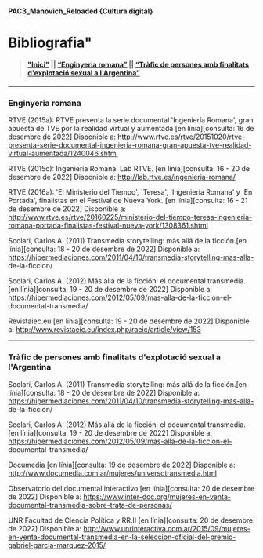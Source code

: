 #### PAC3_Manovich_Reloaded {Cultura digital}
# Bibliografia" 
>  #### ["Inici"](./README.md/) ||  [“Enginyeria romana”](./ingenieria-romana.md/)   ||   [“Tràfic de persones amb finalitats d'explotació sexual a l'Argentina”](./trata-personas.md/)
>
---
### Enginyeria romana 
 
RTVE (2015a): RTVE presenta la serie documental 'Ingeniería Romana', gran apuesta de TVE por la realidad virtual y aumentada [en línia][consulta: 16  de desembre de 2022] Disponible a: 
http://www.rtve.es/rtve/20151020/rtve-presenta-serie-documental-ingenieria-romana-gran-apuesta-tve-realidad-virtual-aumentada/1240046.shtml  
 
RTVE (2015c): Ingeniería Romana. Lab RTVE. [en línia][consulta: 16 - 20 de desembre de 2022] Disponible a: http://lab.rtve.es/ingenieria-romana/ 
 
RTVE (2016a): 'El Ministerio del Tiempo', 'Teresa', 'Ingeniería Romana' y 'En Portada', finalistas en el Festival de Nueva York. [en línia][consulta: 16 - 21 de desembre de 2022] Disponible a:
http://www.rtve.es/rtve/20160225/ministerio-del-tiempo-teresa-ingenieria-romana-portada-finalistas-festival-nueva-york/1308361.shtml  
 
Scolari, Carlos A. (2011) Transmedia storytelling: más allá de la ficción.[en línia][consulta: 18 - 20 de desembre de 2022] Disponible a: https://hipermediaciones.com/2011/04/10/transmedia-storytelling-mas-alla-
de-la-ficcion/ 
 
Scolari, Carlos A. (2012) Más allá de la ficción: el documental transmedia. [en línia][consulta: 19 - 20 de desembre de 2022] Disponible a: https://hipermediaciones.com/2012/05/09/mas-alla-de-la-ficcion-el-
documental-transmedia/ 

 Revistaiec.eu [en línia][consulta: 19 - 20 de desembre de 2022] Disponible a: http://www.revistaeic.eu/index.php/raeic/article/view/153


----
### Tràfic de persones amb finalitats d'explotació sexual a l'Argentina
 
 
Scolari, Carlos A. (2011) Transmedia storytelling: más allá de la ficción.[en línia][consulta: 18 - 20 de desembre de 2022] Disponible a: https://hipermediaciones.com/2011/04/10/transmedia-storytelling-mas-alla-
de-la-ficcion/ 
 
Scolari, Carlos A. (2012) Más allá de la ficción: el documental transmedia. [en línia][consulta: 19 - 20 de desembre de 2022] Disponible a: https://hipermediaciones.com/2012/05/09/mas-alla-de-la-ficcion-el-
documental-transmedia/ 

 Documedia [en línia][consulta: 19  de desembre de 2022] Disponible a: http://www.documedia.com.ar/mujeres/universotransmedia.html

Observatorio del documental interactivo [en línia][consulta:  20 de desembre de 2022] Disponible a:  https://www.inter-doc.org/mujeres-en-venta-documental-transmedia-sobre-trata-de-personas/

UNR Facultad de Ciencia Política y RR.II [en línia][consulta:  20 de desembre de 2022] Disponible a: http://www.unrinteractiva.com.ar/2015/09/mujeres-en-venta-documental-transmedia-en-la-seleccion-oficial-del-premio-gabriel-garcia-marquez-2015/